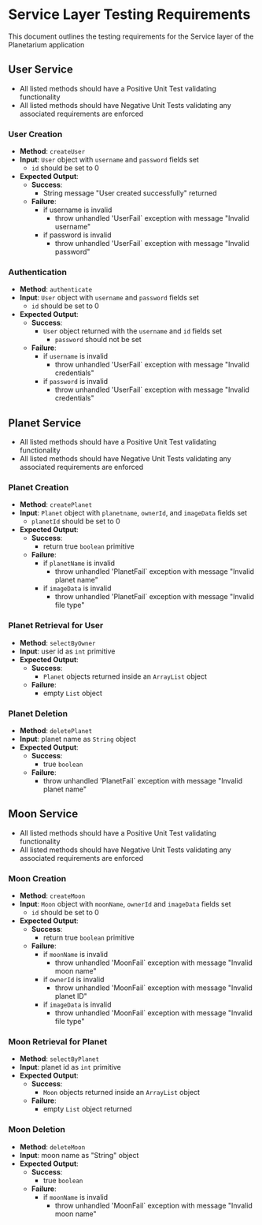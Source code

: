 # Service Layer Testing Requirements
This document outlines the testing requirements for the Service layer of the Planetarium application

## User Service
- All listed methods should have a Positive Unit Test validating functionality
- All listed methods should have Negative Unit Tests validating any associated requirements are enforced

### User Creation
- **Method**: `createUser`
- **Input**: `User` object with `username` and `password` fields set
    - `id` should be set to 0
- **Expected Output**:
    - **Success**:
        - String message "User created successfully" returned
    - **Failure**:
        - if username is invalid
            - throw unhandled 'UserFail` exception with message "Invalid username"
        - if password is invalid
            - throw unhandled 'UserFail` exception with message "Invalid password"

### Authentication
- **Method**: `authenticate`
- **Input**: `User` object with `username` and `password` fields set
    - `id` should be set to 0
- **Expected Output**:
    - **Success**:
        - `User` object returned with the `username` and `id` fields set
            - `password` should not be set
    - **Failure**:
        - if `username` is invalid
            - throw unhandled 'UserFail` exception with message "Invalid credentials"
        - if `password` is invalid
            - throw unhandled 'UserFail` exception with message "Invalid credentials"

## Planet Service
- All listed methods should have a Positive Unit Test validating functionality
- All listed methods should have Negative Unit Tests validating any associated requirements are enforced

### Planet Creation
- **Method**: `createPlanet`
- **Input**: `Planet` object with `planetname`, `ownerId`, and `imageData` fields set
    - `planetId` should be set to 0
- **Expected Output**:
    - **Success**:
        - return true `boolean` primitive
    - **Failure**:
        - if `planetName` is invalid
            - throw unhandled 'PlanetFail` exception with message "Invalid planet name"
        - if `imageData` is invalid
            - throw unhandled 'PlanetFail` exception with message "Invalid file type"

### Planet Retrieval for User
- **Method**: `selectByOwner`
- **Input**: user id as `int` primitive
- **Expected Output**:
    - **Success**:
        - `Planet` objects returned inside an `ArrayList` object
    - **Failure**:
        - empty `List` object

### Planet Deletion
- **Method**: `deletePlanet`
- **Input**: planet name as `String` object
- **Expected Output**:
    - **Success**:
        - true `boolean`
    - **Failure**:
        - throw unhandled 'PlanetFail` exception with message "Invalid planet name"

## Moon Service
- All listed methods should have a Positive Unit Test validating functionality
- All listed methods should have Negative Unit Tests validating any associated requirements are enforced

### Moon Creation
- **Method**: `createMoon`
- **Input**: `Moon` object with `moonName`, `ownerId` and `imageData` fields set
    - `id` should be set to 0
- **Expected Output**:
    - **Success**:
        - return true `boolean` primitive
    - **Failure**:
        - if `moonName` is invalid
            - throw unhandled 'MoonFail` exception with message "Invalid moon name"
        - if `ownerId` is invalid
            - throw unhandled 'MoonFail` exception with message "Invalid planet ID"
        - if `imageData` is invalid
            - throw unhandled 'MoonFail` exception with message "Invalid file type"

### Moon Retrieval for Planet
- **Method**: `selectByPlanet`
- **Input**: planet id as `int` primitive
- **Expected Output**:
    - **Success**:
        - `Moon` objects returned inside an `ArrayList` object
    - **Failure**:
        - empty `List` object returned

### Moon Deletion
- **Method**: `deleteMoon`
- **Input**: moon name as "String" object
- **Expected Output**:
    - **Success**:
        - true `boolean`
    - **Failure**:
        - if `moonName` is invalid
            - throw unhandled 'MoonFail` exception with message "Invalid moon name"
